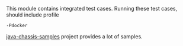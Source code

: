 This module contains integrated test cases. Running these test cases, should include profile 

```shell script
-Pdocker
```

[java-chassis-samples][java-chassis-samples] project provides a lot of samples.
 
[java-chassis-samples]: https://github.com/apache/servicecomb-samples/tree/master/java-chassis-samples
